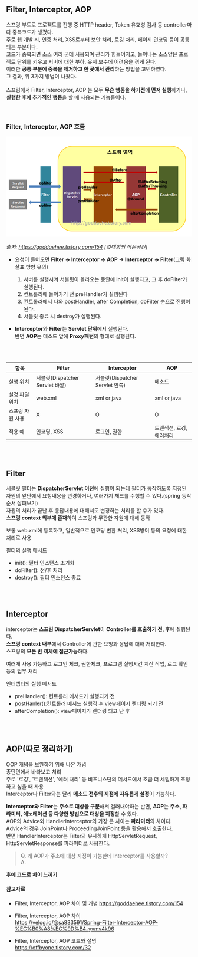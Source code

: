 ## Filter, Interceptor, AOP 

스프링 부트로 프로젝트를 진행 중 HTTP header, Token 유효성 검사 등 controller마다 중복코드가 생겼다.   
주로 웹 개발 시, 인증 처리, XSS로부터 보안 처리, 로깅 처리, 페이지 인코딩 등이 공통되는 부분이다.      
코드가 중복되면 소스 여러 군데 사용되며 관리가 힘들어지고, 늘어나는 소스양은 프로젝트 단위를 키우고 서버에 대한 부하, 유지 보수에 어려움을 겪게 된다.   
이러한 **공통 부분에 중복을 제거하고 한 곳에서 관리**하는 방법을 고민하였다.   
그 결과, 위 3가지 방법이 나왔다.   
<br/>
스프링에서 Filter, Interceptor, AOP 는 모두 **무슨 행동을 하기전에 먼저 실행**하거나, **실행한 후에 추가적인 행동**을 할 때 사용되는 기능들이다.   
<br/>
<br/>
### Filter, Interceptor, AOP 흐름
![Filter,Interceptor, AOP flow](./img/filterNinterceptorNAop.png)

*출처: https://goddaehee.tistory.com/154 [갓대희의 작은공간]*
<br/>

- 요청이 들어오면 **Filter → Interceptor → AOP → Interceptor → Filter**(그림 화살표 방향 유의)
   1. 서버를 실행시켜 서블릿이 올라오는 동안에 init이 실행되고, 그 후 doFilter가 실행된다. 
   2. 컨트롤러에 들어가기 전 preHandler가 실행된다
   3. 컨트롤러에서 나와 postHandler, after Completion, doFilter 순으로 진행이 된다.
   4. 서블릿 종료 시 destroy가 실행된다.
   
- **Interceptor**와 **Filter**는 **Servlet 단위**에서 실행된다.   
반면 **AOP**는 메소드 앞에 **Proxy패턴**의 형태로 실행된다.
<br/>
<br/>

|항목|Filter|Interceptor|AOP|
|------|------|---|---|
|실행 위치|서블릿(Dispatcher Servlet 바깥)|서블릿(Dispatcher Servlet 안쪽)|메소드|
|설정 파일 위치|web.xml|xml or java|xml or java|
|스프링 자원 사용|X|O|O|
|적용 예|인코딩, XSS|로그인, 권한|트랜잭션, 로깅, 에러처리|
<br/>
<br/>

## Filter
서블릿 필터는 **DispatcherServlet 이전**에 실행이 되는데 필터가 동작하도록 지정된 자원의 앞단에서 요청내용을 변경하거나,  여러가지 체크를 수행할 수 있다.(spring 동작 순서 살펴보기)   
자원의 처리가 끝난 후 응답내용에 대해서도 변경하는 처리를 할 수가 있다.   
**스프링 context 외부에 존재**하여 스프링과 무관한 자원에 대해 동작   
   
보통 web.xml에 등록하고, 일반적으로 인코딩 변환 처리, XSS방어 등의 요청에 대한 처리로 사용   

필터의 실행 메서드
- init(): 필터 인스턴스 초기화
- doFilter(): 전/후 처리
- destroy(): 필터 인스턴스 종료
<br/>
<br/>
   
## Interceptor
interceptor는 **스프링 DispatcherServlet**이 **Controller를 호출하기 전, 후**에 실행된다.   
**스프링 context 내부**에서 Controller에 관한 요청과 응답에 대해 처리한다.   
스프링의 **모든 빈 객체에 접근가능**하다.   
   
여러개 사용 가능하고 로그인 체크, 권한체크, 프로그램 실행시간 계산 작업, 로그 확인 등의 업무 처리   
   
인터셉터의 실행 메서드
- preHandler(): 컨트롤러 메서드가 실행되기 전
- postHanler():컨트롤러 메서드 실행직 후 view페이지 렌더링 되기 전
- afterCompletion(): view페이지가 렌더링 되고 난 후
<br/>
<br/>
   
## AOP(따로 정리하기)
OOP 개념을 보완하기 위해 나온 개념    
종단면에서 바라보고 처리   
주로 '로깅', '트랜잭션', '에러 처리' 등 비즈니스단의 메서드에서 조금 더 세밀하게 조정하고 싶을 때 사용   
Interceptor나 Filter와는 달리 **메소드 전후의 지점에 자유롭게 설정**이 가능하다.   
    
**Interceptor와 Filter**는 **주소로 대상을 구분**해서 걸러내야하는 반면, **AOP**는 **주소, 파라미터, 애노테이션 등 다양한 방법으로 대상을 지정**할 수 있다.   
AOP의 Advice와 HandlerInterceptor의 가장 큰 차이는 **파라미터**의 차이다.   
Advice의 경우 JoinPoint나 ProceedingJoinPoint 등을 활용해서 호출한다.   
반면 HandlerInterceptor는 Filter와 유사하게 HttpServletRequest, HttpServletResponse를 파라미터로 사용한다.

> Q. 왜 AOP가 주소에 대상 지정이 가능한데 Interceptor를 사용할까?    
A.


**후에 코드로 차이 느끼기**

#### 참고자료
- Filter, Interceptor, AOP 차이 및 개념
https://goddaehee.tistory.com/154   
   
- Filter, Interceptor, AOP 차이   
https://velog.io/@sa833591/Spring-Filter-Interceptor-AOP-%EC%B0%A8%EC%9D%B4-yvmv4k96   
   
- Filter, Interceptor, AOP 코드와 설명   
https://offbyone.tistory.com/32   
